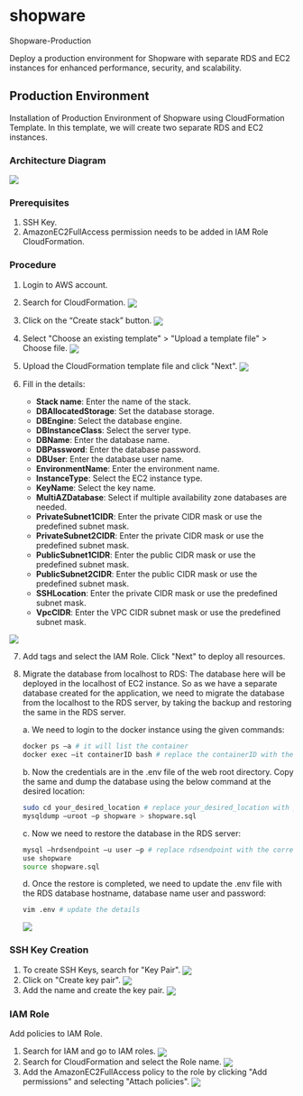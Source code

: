 # shopware

Shopware-Production

Deploy a production environment for Shopware with separate RDS and EC2 instances for enhanced performance, security, and scalability. 

## Production Environment
Installation of Production Environment of Shopware using CloudFormation Template. In this template, we will create two separate RDS and EC2 instances. 

### Architecture Diagram
<img align="center" src="https://github.com/wagento/shopware/blob/main/images/Production1.jpg">

### Prerequisites 

1. SSH Key. 
2. AmazonEC2FullAccess permission needs to be added in IAM Role CloudFormation. 

### Procedure 

1. Login to AWS account. 
2. Search for CloudFormation. 
   <img align="center" src="https://github.com/wagento/shopware/blob/main/images/Production2.png">
3. Click on the “Create stack” button. 
   <img align="center" src="https://github.com/wagento/shopware/blob/main/images/production3.png">
4. Select "Choose an existing template" > "Upload a template file" > Choose file.
   <img align="center" src="https://github.com/wagento/shopware/blob/main/images/production4.png">
5. Upload the CloudFormation template file and click "Next". 
   <img align="center" src="https://github.com/wagento/shopware/blob/main/images/production5.png">
6. Fill in the details: 

   - **Stack name**: Enter the name of the stack. 
   - **DBAllocatedStorage**: Set the database storage. 
   - **DBEngine**: Select the database engine. 
   - **DBInstanceClass**: Select the server type. 
   - **DBName**: Enter the database name. 
   - **DBPassword**: Enter the database password. 
   - **DBUser**: Enter the database user name. 
   - **EnvironmentName**: Enter the environment name. 
   - **InstanceType**: Select the EC2 instance type. 
   - **KeyName**: Select the key name. 
   - **MultiAZDatabase**: Select if multiple availability zone databases are needed. 
   - **PrivateSubnet1CIDR**: Enter the private CIDR mask or use the predefined subnet mask. 
   - **PrivateSubnet2CIDR**: Enter the private CIDR mask or use the predefined subnet mask. 
   - **PublicSubnet1CIDR**: Enter the public CIDR mask or use the predefined subnet mask. 
   - **PublicSubnet2CIDR**: Enter the public CIDR mask or use the predefined subnet mask. 
   - **SSHLocation**: Enter the private CIDR mask or use the predefined subnet mask. 
   - **VpcCIDR**: Enter the VPC CIDR subnet mask or use the predefined subnet mask. 

  <img align="center" src="https://github.com/wagento/shopware/blob/main/images/production6.png">
   
7. Add tags and select the IAM Role. Click "Next" to deploy all resources. 

8. Migrate the database from localhost to RDS: 
   The database here will be deployed in the localhost of EC2 instance. So as we have a separate database created for the application, we need to migrate the database from the localhost to the RDS server, by taking the backup and restoring the same in the RDS server. 

   a. We need to login to the docker instance using the given commands: 
      ```bash
      docker ps –a # it will list the container 
      docker exec –it containerID bash # replace the containerID with the real container ID
      ```
      
   b. Now the credentials are in the .env file of the web root directory. Copy the same and dump the database using the below command at the desired location:
      ```bash
      sudo cd your_desired_location # replace your_desired_location with proper path 
      mysqldump –uroot –p shopware > shopware.sql
      ```
      
   c. Now we need to restore the database in the RDS server:
      ```bash
      mysql –hrdsendpoint –u user –p # replace rdsendpoint with the correct details and user with the correct user name
      use shopware 
      source shopware.sql
      ```
      
   d. Once the restore is completed, we need to update the .env file with the RDS database hostname, database name user and password:
      ```bash
      vim .env # update the details
      ```

   <img align="center" src="https://github.com/wagento/shopware/blob/main/images/production7.png">

### SSH Key Creation

1. To create SSH Keys, search for "Key Pair". 
   <img align="center" src="https://github.com/wagento/shopware/blob/main/images/production8.png">
2. Click on "Create key pair". 
   <img align="center" src="https://github.com/wagento/shopware/blob/main/images/production9.png">
3. Add the name and create the key pair. 
   <img align="center" src="https://github.com/wagento/shopware/blob/main/images/production10.png">

### IAM Role

Add policies to IAM Role.

1. Search for IAM and go to IAM roles.
   <img align="center" src="https://github.com/wagento/shopware/blob/main/images/production11.png">
2. Search for CloudFormation and select the Role name. 
   <img align="center" src="https://github.com/wagento/shopware/blob/main/images/production12.png">
3. Add the AmazonEC2FullAccess policy to the role by clicking "Add permissions" and selecting "Attach policies".
   <img align="center" src="https://github.com/wagento/shopware/blob/main/images/production13.png">
